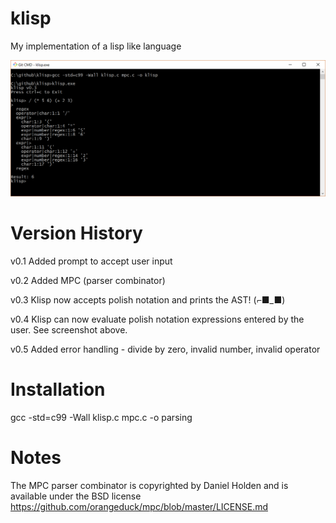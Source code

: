 # klisp
My implementation of a lisp like language

![klisp cli](https://github.com/intothevoid/klisp/raw/master/res/2018-08-25.png)

Version History
===============
v0.1 Added prompt to accept user input

v0.2 Added MPC (parser combinator)

v0.3 Klisp now accepts polish notation and prints the AST! (⌐■_■)

v0.4 Klisp can now evaluate polish notation expressions entered by the user. See screenshot above.

v0.5 Added error handling - divide by zero, invalid number, invalid operator

Installation
============
gcc -std=c99 -Wall klisp.c mpc.c -o parsing

Notes
=====
The MPC parser combinator is copyrighted by Daniel Holden and is available under the BSD license https://github.com/orangeduck/mpc/blob/master/LICENSE.md

